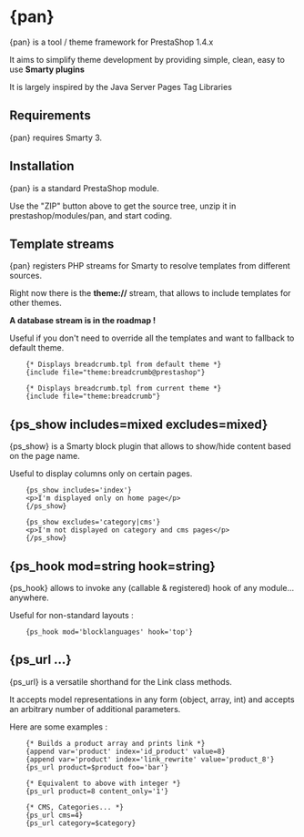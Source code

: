 {pan}
=====

{pan} is a tool / theme framework for PrestaShop 1.4.x

It aims to simplify theme development by providing simple, clean, easy to use **Smarty plugins**

It is largely inspired by the Java Server Pages Tag Libraries

Requirements
------------

{pan} requires Smarty 3. 

Installation
----------------

{pan} is a standard PrestaShop module. 

Use the "ZIP" button above to get the source tree, unzip it in prestashop/modules/pan, and start coding. 

Template streams
----------------

{pan} registers PHP streams for Smarty to resolve templates from different sources. 

Right now there is the **theme://** stream, that allows to include templates for other themes. 

**A database stream is in the roadmap !**

Useful if you don't need to override all the templates and want to fallback to default theme. 

```smarty
    {* Displays breadcrumb.tpl from default theme *}
    {include file="theme:breadcrumb@prestashop"}
			
    {* Displays breadcrumb.tpl from current theme *}
    {include file="theme:breadcrumb"}
```

{ps_show includes=mixed excludes=mixed}
---------------------------------------

{ps_show} is a Smarty block plugin that allows to show/hide content based on the page name.

Useful to display columns only on certain pages. 

```smarty
    {ps_show includes='index'}
    <p>I'm displayed only on home page</p>
    {/ps_show}

    {ps_show excludes='category|cms'}
    <p>I'm not displayed on category and cms pages</p>
    {/ps_show}
```

{ps_hook mod=string hook=string}
--------------------------------

{ps_hook} allows to invoke any (callable & registered) hook of any module... anywhere. 

Useful for non-standard layouts :

```smarty
    {ps_hook mod='blocklanguages' hook='top'}
```
    
{ps_url ...}
------------

{ps_url} is a versatile shorthand for the Link class methods. 

It accepts model representations in any form (object, array, int) and accepts an arbitrary number of
additional parameters. 

Here are some examples :

```smarty
	{* Builds a product array and prints link *}
    {append var='product' index='id_product' value=8}
    {append var='product' index='link_rewrite' value='product_8'}
    {ps_url product=$product foo='bar'}
    
    {* Equivalent to above with integer *}
    {ps_url product=8 content_only='1'}
    
    {* CMS, Categories... *}
    {ps_url cms=4}
    {ps_url category=$category}
 ```
    